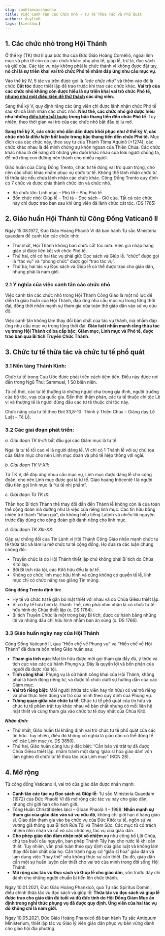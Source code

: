 ```yaml
---
slug: canhtancacchucnho
title: Việc Canh Tân Các Chức Nhỏ - Tư Tế Thừa Tác Và Phổ Quát
authors: duylinh
tags: [kienthuc]
---
```


## 1.	Các chức nhỏ trong Hội Thánh
Ở thế kỷ (TK) thứ II qua bức thư của Đức Giáo Hoàng Cornêliô, ngoài linh mục và phó tế còn có các chức khác: phụ phó tế, giúp lễ, trừ tà, đọc sách và giữ cửa. Các tác vụ này không phải là chức thánh vì không được đặt tay, **nó chỉ là sự triển khai vai trò chức Phó tế nhằm đáp ứng nhu cầu mục vụ**.

Vào thế kỷ IV, 5 tác vụ trên được gọi là *“các chức nhỏ”* và thêm vào đó là chức **Cắt tóc** được thiết lập để trao trước khi trao các chức khác. **Vai trò của các chức nhỏ không còn được hiểu là sự triển khai vai trò chức Phó tế, <u>nhưng như một điều kiện để thử thách</u> các ứng viên.**

Sang thế kỷ V, quy định rằng các ứng viên chỉ được lãnh nhận chức Phó tế sau khi đã lãnh nhận các chức nhỏ. **Như thế, các chức nhỏ giờ được hiểu như những <u>điều kiện bắt buộc</u> trong bậc thang tiến đến chức Phó tế**. Tuy nhiên, theo thời gian vai trò của các chức nhỏ bắt đầu bị lu mờ.

**Sang thế kỷ X, các chức nhỏ dần dần được khôi phục như ở thế kỷ V, các chức nhỏ là _điều kiện bắt buộc_ trong bậc thang tiến đến chức Phó tế.**
Mục đích của các chức này, theo suy tư của Thánh Tôma Aquinô (+1274), các chức khác nhau là để minh chứng sự khôn ngoan của Thiên Chúa. Các chức khác nhau là để nâng đỡ những yếu đuối khác nhau của loài người chúng ta, để mở rộng con đường nên thánh cho nhiều người.

Giáo huấn của Công Đồng Trento, chức tư tế đóng vai trò quan trọng, cho nên các chức khác nhằm phục vụ chức tư tế. Không thể lãnh nhận chức tư tế thừa tác nếu chưa lãnh nhận các chức khác. Công Đồng Trento quy định có 7 chức và được chia thành chức lớn và chức nhỏ.

- Ba chức lớn: Linh mục – Phó tế – Phụ Phó tế. 
- Bốn chức nhỏ: Giúp lễ – Trừ tà – Đọc sách - Giữ cửa. Tất cả các chức này chỉ được trao ban sau khi ứng viên đã lãnh chức cắt tóc. (DS 1765)

## 2.	Giáo huấn Hội Thánh từ Công Đồng Vaticanô II
Ngày 15.08.1972, Đức Giáo Hoàng Phaolô VI đã ban hành Tự sắc Ministeria quaedam để canh tân các chức nhỏ:
- Thứ nhất, Hội Thánh không ban chức cắt tóc nữa. Việc gia nhập hàng giáo sĩ được liên kết với chức Phó tế.
- Thứ hai, chỉ có hai tác vụ phải giữ: Đọc sách và Giúp lễ. “chức” được gọi là “tác vụ” và “phong chức” được gọi “trao tác vụ”.
- Thứ ba, hai tác vụ Đọc sách và Giúp lễ có thể được trao cho giáo dân, nhưng phải là nam giới. 

### 2.1 Ý nghĩa của việc canh tân các chức nhỏ
Việc canh tân các chức nhỏ trong Hội Thánh Công Giáo là một nỗ lực để diễn tả giáo huấn của Hội Thánh, đáp ứng nhu cầu mục vụ trong từng thời đại, đồng thời nhấn mạnh sự tham gia của toàn thể giáo dân vào sứ vụ cứu độ.

Việc canh tân không làm thay đổi bản chất của tác vụ thánh, mà nhằm đáp ứng nhu cầu mục vụ trong từng thời đại. **Giáo luật nhấn mạnh rằng thừa tác vụ trong Hội Thánh có ba cấp bậc: Giám mục, Linh mục và Phó tế, được trao ban qua Bí tích Truyền Chức Thánh.**

## 3.	Chức tư tế thừa tác và chức tư tế phổ quát
### 3.1 Nền tảng Thánh Kinh: 
Chức tư tế trong Cựu Ước được phát triển cách tiệm tiến. Điều này được nói đến trong Ngũ Thư; Sammuel, 1 Sử biên niên.

Từ cổ thời, các tư tế thường là những người cha trong gia đình, người trưởng của bộ tộc, vua của quốc gia. Đến thời thẩm phán, các tư tế thuộc chi tộc Lê vi và thượng tế là người đứng đầu các tư tế thuộc chi tộc này.

Chức năng của tư tế theo Đnl 33,8-10: Thỉnh ý Thiên Chúa – Giảng dạy Lề Luật – Tế Lễ.

### 3.2	Các giai đoạn phát triển:
_a. Giai đoạn TK II-III_: bắt đầu gọi các Giám mục là tư tế. 

Ngài là tư tế tối cao vì là người dâng lễ. Vì chỉ có 1 Thánh lễ với sự chủ tọa của Giám mục cho nên Linh mục đoàn và phó tế hiệp thông với ngài.

_b. Giai đoạn TK V-XII_: 

Từ TK V, để đáp ứng nhuu cầu mục vụ, Linh mục được dâng lễ cho cộng đoàn, cho nên Linh mục được gọi là tư tế. Giáo hoàng Inôcentê I là người đầu tiên gọi linh mục là “tư tế nhị phẩm”.

_c. Giai đoạn Từ TK IX_: 

Thần học Bí tích Thánh thể thay đổi dẫn đến Thánh lễ không còn là của toàn thể cộng đoàn mà dường như là việc của riêng linh mục. Các tín hữu bỗng nhiên trở thành “khán giả”, do không hiểu tiếng Latinh và nhiều lời nguyện trước đây dùng cho cộng đoàn giờ dành riêng cho linh mục.

_d. Giai đoạn TK XIII-XX_: 

Gặp sự chống đối của Tin Lành vì Hội Thánh Công Giáo nhấn mạnh chức tư tế thừa tác và làm lu mờ chức tư tế cộng đồng. Họ đưa ra các luận chứng chống đối:
-	Truyền chức là do Hội Thánh thiết lập chứ không phải Bí tích do Chúa Kitô lập.
-	Bởi Bí tích rửa tội, các Kitô hữu đều là tư tế.
-	Không có chức linh mục hữu hình và cũng không có quyền tế lễ, linh mục chỉ có chức năng rao giảng Tin mừng.

**Công đồng Trento định tín:**
-	Hy tế và chức tư tế gắn bó mật thiết với nhau và do Chúa Giêsu thiết lập. 
-	Vì có hy tế hữu hình là Thánh Thể, nên phải nhìn nhận là có chức tư tế hữu hình do Chúa thiết lập (x. DS 1764). 
-	Bí tích Truyền Chức là một trong bảy Bí tích, được cử hành bằng những lời và những dấu chỉ hữu hình nhằm ban ân sủng (x. DS 1766).

### 3.3	Giáo huấn ngày nay của Hội Thánh
Công Đồng Vaticanô II, qua “Hiến chế về Phụng vự” và “Hiến chế về Hội Thánh” đã đưa ra bốn mảng Giáo huấn sau:

- **Tham gia tích cực**: Mọi tín hữu được mời gọi tham gia đầy đủ, ý thức và tích cực vào các cử hành Phụng vụ. Đây là quyền lợi và bổn phận của người đã được rửa tội.
- **Tính công khai**: Phụng vụ là cử hành công khai của Hội Thánh, không phải là hành động riêng tư, và được tổ chức dưới sự hướng dẫn của các Giám mục.
- **Vai trò riêng biệt**: Mỗi người (thừa tác viên hay tín hữu) có vai trò riêng và phải thực hiện đúng vai trò của mình theo quy định của Phụng vụ.
- **Tương quan giữa các chức tư tế**: Chức tư tế phổ quát của tín hữu và chức tư tế phẩm trật tuy khác nhau về bản chất nhưng có mối liên hệ mật thiết và cùng tham gia vào chức tư tế duy nhất của Chúa Kitô.

**_Nhận định:_**
- Thứ nhất, Giáo huấn tái khẳng định vai trò chức tư tế phổ quát của các tín hữu. Tuy nhiên, điều đó không có nghĩa là giáo dân có thể đồng tế với các Linh mục (x. DS 3850). 
- Thứ hai, Giáo huấn cũng lưu ý đặc biệt: “Cần bảo vệ trật tự đã được Chúa Giêsu thiết lập, nhằm tránh một dạng ‘giáo sĩ hóa giáo dân’ vốn làm nghèo đi chức tư tế thừa tác của Linh mục” (KCN 28).

## 4.	Mở rộng
Từ công đồng Vaticano II, vai trò của giáo dân được nhấn mạnh:

- **Canh tân các tác vụ Đọc sách và Giúp lễ:**
  Tự sắc Ministeria Quaedam (1972) của Đức Phaolô VI đã mở rộng các tác vụ này cho giáo dân, nhưng chỉ giới hạn cho nam giới.
- Tông Huấn Christifideles laici – Gioan Phaolô II – 1988: **Nhấn mạnh sự tham gia của giáo dân vào sứ vụ cứu độ**, không chỉ giới hạn ở hàng giáo sĩ. Giáo dân tham gia vào ba chức vụ của Đức Kitô: tư tế, ngôn sứ và vương giả thông qua Bí tích Rửa Tội và Thêm Sức. Các mục tử có trách nhiệm nhìn nhận và cổ võ các chức vụ, tác vụ của giáo dân.
- **Cho phép giáo dân đảm nhận một số nhiệm vụ** như công bố Lời Chúa, chủ tọa buổi cầu nguyện, ban phép Thánh Tẩy hay cho rước lễ khi cần thiết. Tuy nhiên, vẫn phải tuân theo quy định của giáo luật và không làm thay đổi bản chất của họ. Cần tránh nguy cơ “giáo sĩ hóa” giáo dân và lạm dụng việc “thay thế” nếu không thực sự cần thiết. Do đó, giáo dân cần một sự huấn luyện cần thiết cho vai trò của mình trong đời sống Hội Thánh.
- **Mở rộng các tác vụ Đọc sách và Giúp lễ cho giáo dân**, vốn trước đây chỉ dành cho những người chuẩn bị tiến lên chức thánh.

Ngày 10.01.2021, Đức Giáo Hoàng Phanxicô, qua Tự sắc Spiritus Domini, điều chỉnh thừa tác vụ đọc sách và giúp lễ: **Thừa tác vụ đọc sách và giúp lễ được trao cho giáo dân đủ tuổi và đủ đức tính do Hội Đồng Giám Mục ấn định trong nghi thức phụng vụ đã được quy định. Ứng viên của hai tác vụ đó không chỉ là nam giới.**

Ngày 10.05.2021, Đức Giáo Hoàng Phanxicô đã ban hành Tự sắc Antiquum Ministerium, thiết lập tác vụ Giáo lý viên giáo dân phục vụ bền vững dành cho giáo hội địa phương.

